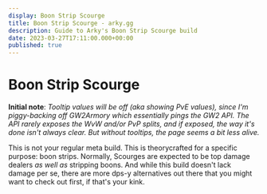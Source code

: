 ```yaml
---
display: Boon Strip Scourge
title: Boon Strip Scourge - arky.gg
description: Guide to Arky's Boon Strip Scourge build
date: 2023-03-27T17:11:00.000+00:00
published: true
---
```


<script setup lang="ts">
import factBox from '../../src/components/factBox.vue';
import scourgePage from '../../src/pages/scourgePage.vue';
</script>

# Boon Strip Scourge

<factBox class="variant mb-2">

**Initial note**: _Tooltip values will be off (aka showing PvE values), since I'm piggy-backing off GW2Armory which essentially pings the GW2 API. The API rarely exposes the WvW and/or PvP splits, and if exposed, the way it's done isn't always clear. But without tooltips, the page seems a bit less alive._

</factBox>

This is not your regular meta build. This is theorycrafted for a specific purpose: boon strips. Normally, Scourges are expected to be top damage dealers _as well as_ stripping boons. And while this build doesn't lack damage per se, there are more dps-y alternatives out there that you might want to check out first, if that's your kink.

<scourgePage />
